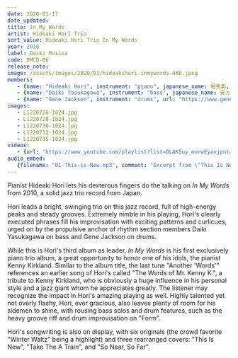 ```yaml
---
date: 2020-01-17
date_updated: 
title: In My Words
artist: Hideaki Hori Trio
sort_value: Hideaki Hori Trio In My Words
year: 2010
label: Daiki Musica
code: DMCD-06
release_note: 
image: /assets/images/2020/01/hideakihori-inmywords-460.jpeg
members:
   - {name: "Hideaki Hori", instrument: "piano", japanese_name: 堀秀彰, url: "https://www.hideakihori.com/"}
   - {name: "Daiki Yasukagawa", instrument: "bass", japanese_name: 安ヵ川大樹, url: "http://daikiyasukagawa.com/"}
   - {name: "Gene Jackson", instrument: "drums", url: "https://www.genejacksonmusic.com/"}   
images: 
   - L1220726-1024.jpg
   - L1220728-1024.jpg
   - L1220730-1024.jpg
   - L1220732-1024.jpg
   - L1220735-1024.jpg
videos: 
   - {url: "https://www.youtube.com/playlist?list=OLAK5uy_morwEyaxjpntajS6166zoRQ0G9OT-_hus", comment: "Playlist for this album"}
audio_embed:
   {filename: "01-This-is-New.mp3", comment: "Excerpt from \"This Is New\", the first track on this album:"}
---
```


Pianist Hideaki Hori lets his dexterous fingers do the talking on *In My Words* from 2010, a solid jazz trio record from Japan.

Hori leads a bright, swinging trio on this jazz record, full of high-energy peaks and steady grooves. Extremely nimble in his playing, Hori's clearly executed phrases fill his improvisation with exciting patterns and curlicues, urged on by the propulsive anchor of rhythm section members Daiki Yasukagawa on bass and Gene Jackson on drums.

While this is Hori's third album as leader, *In My Words* is his first exclusively piano trio album, a great opportunity to honor one of his idols, the pianist Kenny Kirkland. Similar to the album title, the last tune "Another 'Words'" references an earlier song of Hori's called "The Words of Mr. Kenny K.", a tribute to Kenny Kirkland, who is obviously a huge influence in his personal style and a jazz giant whom he appreciates greatly. The listener may recognize the impact in Hori's amazing playing as well. Highly talented yet not overly flashy, Hori, ever gracious, also leaves plenty of room for his sidemen to shine, with rousing bass solos and drum features, such as the heavy groove riff and drum improvisation on "Form".

Hori's songwriting is also on display, with six originals (the crowd favorite "Winter Waltz" being a highlight) and three rearranged covers: "This Is New", "Take The A Train", and "So Near, So Far".
